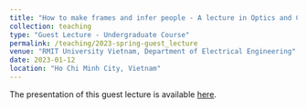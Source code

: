```yaml
---
title: "How to make frames and infer people - A lecture in Optics and Computer Vision"
collection: teaching
type: "Guest Lecture - Undergraduate Course"
permalink: /teaching/2023-spring-guest_lecture
venue: "RMIT University Vietnam, Department of Electrical Engineering"
date: 2023-01-12
location: "Ho Chi Minh City, Vietnam"
---
```


The presentation of this guest lecture is available [here](../files/lectures/how-to-make-frames-and-infer-people.pptx).
